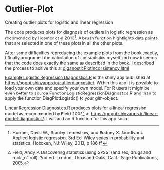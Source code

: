 # Outlier-Plot
Creating outlier plots for logistic and linear regression

The code produces plots for diagnosis of outliers in logistic regression as recomended by Hosmer et al 2013[^1]. A brush function hightlights data points that are selected in one of these plots in all the other plots. 

After some difficulties reproducing the example plots from the book exactly, I finally programed the calculation of the statistics myself and now it seems that the code does exactly the same as described in the book. I described the process to achive this at [diganosticPlotInconsistency.html](https://github.com/JohannPopp/Outlier-Plot/blob/master/diganosticPlotInconsistency.html)

[Example Logistic Regression Diagnostics.R](https://github.com/JohannPopp/Outlier-Plot/blob/master/Example%20Logistic%20Regression%20Diagnostics.R) is the shiny app published at https://poppi.shinyapps.io/outlierdiagnostic/. Within this app it is possible to load your own data and specify your own model. For R users it might be even better to source [FunctionLogisticRegressionDiagnostics.R](https://github.com/JohannPopp/Outlier-Plot/blob/master/FunctionLogisticRegressionDiagnostics.R) and than to apply the function DiagPlotLogistic() to your glm-object. 

[Linear Regression Diagnostics.R](https://github.com/JohannPopp/Outlier-Plot/blob/master/Linear%20Regression%20Diagnostics.R) produces plots for a linear regression model as recommended by Field 2005[^2] at https://poppi.shinyapps.io/linear-model-diagnostics/. I will add an R function for this app soon.


[^1]: Hosmer, David W., Stanley Lemeshow, und Rodney X. Sturdivant. Applied logistic regression. 3rd Ed. Wiley series in probability and statistics. Hoboken, NJ: Wiley, 2013, p 186 ff.

[^2]: Field, Andy P. Discovering statistics using SPSS: (and sex, drugs and rock „n“ roll). 2nd ed. London, Thousand Oaks, Calif.: Sage Publications, 2005.
